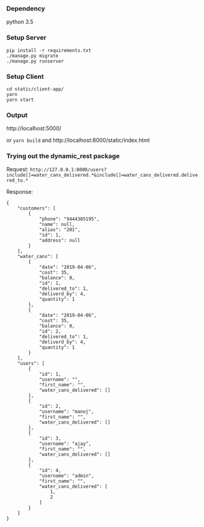 ### Dependency
python 3.5

### Setup Server
```
pip install -r requirements.txt
./manage.py migrate
./manage.py runserver
```

### Setup Client
```
cd static/client-app/
yarn
yarn start
```

### Output
http://localhost:5000/

or `yarn build` and http://localhost:8000/static/index.html

### Trying out the dynamic_rest package

Request: `http://127.0.0.1:8000/users?include[]=water_cans_delivered.*&include[]=water_cans_delivered.delivered_to.*`

Response:
```
{
    "customers": [
        {
            "phone": "9444385195",
            "name": null,
            "alias": "201",
            "id": 1,
            "address": null
        }
    ],
    "water_cans": [
        {
            "date": "2019-04-06",
            "cost": 35,
            "balance": 0,
            "id": 1,
            "delivered_to": 1,
            "deliverd_by": 4,
            "quantity": 1
        },
        {
            "date": "2019-04-06",
            "cost": 35,
            "balance": 0,
            "id": 2,
            "delivered_to": 1,
            "deliverd_by": 4,
            "quantity": 1
        }
    ],
    "users": [
        {
            "id": 1,
            "username": "",
            "first_name": "",
            "water_cans_delivered": []
        },
        {
            "id": 2,
            "username": "manoj",
            "first_name": "",
            "water_cans_delivered": []
        },
        {
            "id": 3,
            "username": "ajay",
            "first_name": "",
            "water_cans_delivered": []
        },
        {
            "id": 4,
            "username": "admin",
            "first_name": "",
            "water_cans_delivered": [
                1,
                2
            ]
        }
    ]
}
```